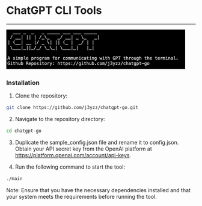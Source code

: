 # ChatGPT CLI Tools

---
<div>
    <img alt="ChatGPT" src="img/chatgpt.png">
</div>

### Installation

1. Clone the repository:
```bash
git clone https://github.com/j3yzz/chatgpt-go.git
```

2. Navigate to the repository directory:
```bash
cd chatgpt-go 
```

3. Duplicate the sample_config.json file and rename it to config.json. Obtain your API secret key from the OpenAI platform at https://platform.openai.com/account/api-keys.
 

4. Run the following command to start the tool:
```bash
./main
```

Note: Ensure that you have the necessary dependencies installed and that your system meets the requirements before running the tool.